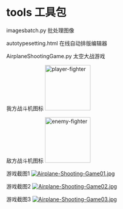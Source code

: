 # tools 工具包

imagesbatch.py  批处理图像

autotypesetting.html 在线自动排版编辑器

AirplaneShootingGame.py 太空大战游戏

我方战斗机图标
<img src="https://i.postimg.cc/6q6QCq3G/player-fighter.png" alt="player-fighter" width="120" height="120">

敌方战斗机图标
<img src="https://i.postimg.cc/76wPyhSQ/enemy-fighter.png" alt="enemy-fighter" width="120" height="120">

游戏截图1
[![Airplane-Shooting-Game01.jpg](https://i.postimg.cc/NjTcDnMx/Airplane-Shooting-Game01.jpg)](https://postimg.cc/3kKVJn2y)

游戏截图2
[![Airplane-Shooting-Game02.jpg](https://i.postimg.cc/tgNHQVFZ/Airplane-Shooting-Game02.jpg)](https://postimg.cc/f3yPYy2D)

游戏截图3
[![Airplane-Shooting-Game03.jpg](https://i.postimg.cc/GpC15jTn/Airplane-Shooting-Game03.jpg)](https://postimg.cc/pmq79zBs)
